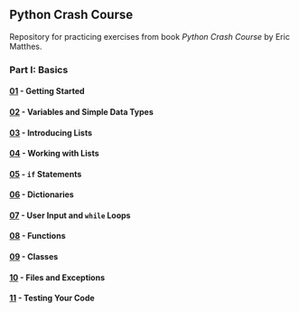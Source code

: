 ## Python Crash Course

Repository for practicing exercises from book _Python Crash Course_ by Eric Matthes.

### Part I: Basics
#### [01](./Project/01/) - Getting Started
#### [02](./Project/02/) - Variables and Simple Data Types
#### [03](./Project/03/) - Introducing Lists
#### [04](./Project/04/) - Working with Lists
#### [05](./Project/05/) - `if` Statements
#### [06](./Project/06/) - Dictionaries
#### [07](./Project/07/) - User Input and `while` Loops
#### [08](./Project/08/) - Functions
#### [09](./Project/09/) - Classes
#### [10](./Project/10/) - Files and Exceptions
#### [11](./Project/11/) - Testing Your Code
